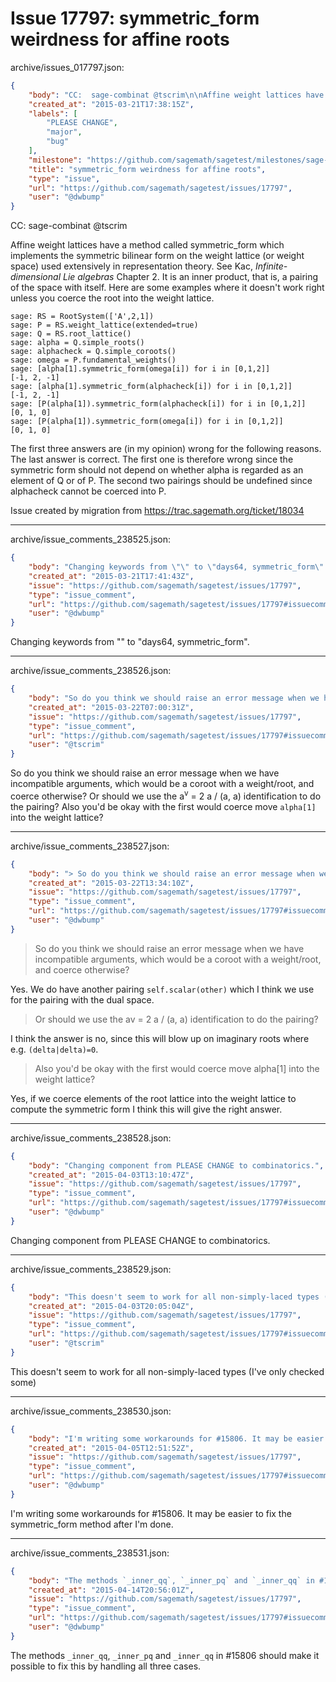 # Issue 17797: symmetric_form weirdness for affine roots

archive/issues_017797.json:
```json
{
    "body": "CC:  sage-combinat @tscrim\n\nAffine weight lattices have a method called symmetric_form which implements the symmetric bilinear form on the weight lattice (or weight space) used extensively in representation theory. See Kac, *Infinite-dimensional Lie algebras* Chapter 2. It is an inner product, that is, a pairing of the space with itself. Here are some examples where it doesn't work right unless you coerce the root into the weight lattice.\n\n\n```\nsage: RS = RootSystem(['A',2,1])\nsage: P = RS.weight_lattice(extended=true)\nsage: Q = RS.root_lattice()\nsage: alpha = Q.simple_roots()\nsage: alphacheck = Q.simple_coroots()\nsage: omega = P.fundamental_weights()\nsage: [alpha[1].symmetric_form(omega[i]) for i in [0,1,2]]\n[-1, 2, -1]\nsage: [alpha[1].symmetric_form(alphacheck[i]) for i in [0,1,2]]\n[-1, 2, -1]\nsage: [P(alpha[1]).symmetric_form(alphacheck[i]) for i in [0,1,2]]\n[0, 1, 0]\nsage: [P(alpha[1]).symmetric_form(omega[i]) for i in [0,1,2]]\n[0, 1, 0]\n```\n\n\nThe first three answers are (in my opinion) wrong for the following reasons.\nThe last answer is correct. The first one is therefore wrong since\nthe symmetric form should not depend on whether alpha is regarded as\nan element of Q or of P. The second two pairings should be undefined since\nalphacheck cannot be coerced into P.\n\nIssue created by migration from https://trac.sagemath.org/ticket/18034\n\n",
    "created_at": "2015-03-21T17:38:15Z",
    "labels": [
        "PLEASE CHANGE",
        "major",
        "bug"
    ],
    "milestone": "https://github.com/sagemath/sagetest/milestones/sage-6.6",
    "title": "symmetric_form weirdness for affine roots",
    "type": "issue",
    "url": "https://github.com/sagemath/sagetest/issues/17797",
    "user": "@dwbump"
}
```
CC:  sage-combinat @tscrim

Affine weight lattices have a method called symmetric_form which implements the symmetric bilinear form on the weight lattice (or weight space) used extensively in representation theory. See Kac, *Infinite-dimensional Lie algebras* Chapter 2. It is an inner product, that is, a pairing of the space with itself. Here are some examples where it doesn't work right unless you coerce the root into the weight lattice.


```
sage: RS = RootSystem(['A',2,1])
sage: P = RS.weight_lattice(extended=true)
sage: Q = RS.root_lattice()
sage: alpha = Q.simple_roots()
sage: alphacheck = Q.simple_coroots()
sage: omega = P.fundamental_weights()
sage: [alpha[1].symmetric_form(omega[i]) for i in [0,1,2]]
[-1, 2, -1]
sage: [alpha[1].symmetric_form(alphacheck[i]) for i in [0,1,2]]
[-1, 2, -1]
sage: [P(alpha[1]).symmetric_form(alphacheck[i]) for i in [0,1,2]]
[0, 1, 0]
sage: [P(alpha[1]).symmetric_form(omega[i]) for i in [0,1,2]]
[0, 1, 0]
```


The first three answers are (in my opinion) wrong for the following reasons.
The last answer is correct. The first one is therefore wrong since
the symmetric form should not depend on whether alpha is regarded as
an element of Q or of P. The second two pairings should be undefined since
alphacheck cannot be coerced into P.

Issue created by migration from https://trac.sagemath.org/ticket/18034





---

archive/issue_comments_238525.json:
```json
{
    "body": "Changing keywords from \"\" to \"days64, symmetric_form\".",
    "created_at": "2015-03-21T17:41:43Z",
    "issue": "https://github.com/sagemath/sagetest/issues/17797",
    "type": "issue_comment",
    "url": "https://github.com/sagemath/sagetest/issues/17797#issuecomment-238525",
    "user": "@dwbump"
}
```

Changing keywords from "" to "days64, symmetric_form".



---

archive/issue_comments_238526.json:
```json
{
    "body": "So do you think we should raise an error message when we have incompatible arguments, which would be a coroot with a weight/root, and coerce otherwise? Or should we use the a<sup>v</sup> = 2 a / (a, a) identification to do the pairing? Also you'd be okay with the first would coerce move `alpha[1]` into the weight lattice?",
    "created_at": "2015-03-22T07:00:31Z",
    "issue": "https://github.com/sagemath/sagetest/issues/17797",
    "type": "issue_comment",
    "url": "https://github.com/sagemath/sagetest/issues/17797#issuecomment-238526",
    "user": "@tscrim"
}
```

So do you think we should raise an error message when we have incompatible arguments, which would be a coroot with a weight/root, and coerce otherwise? Or should we use the a<sup>v</sup> = 2 a / (a, a) identification to do the pairing? Also you'd be okay with the first would coerce move `alpha[1]` into the weight lattice?



---

archive/issue_comments_238527.json:
```json
{
    "body": "> So do you think we should raise an error message when we have incompatible arguments, which would be a coroot with a weight/root, and coerce otherwise?\n\nYes. We do have another pairing `self.scalar(other)` which I think we use for the pairing with the dual space.\n\n> Or should we use the av = 2 a / (a, a) identification to do the pairing? \n\nI think the answer is no, since this will blow up on imaginary roots where e.g. `(delta|delta)=0`. \n\n> Also you'd be okay with the first would coerce move alpha[1] into the weight lattice?\n\nYes, if we coerce elements of the root lattice into the weight lattice to compute the symmetric form I think this will give the right answer.",
    "created_at": "2015-03-22T13:34:10Z",
    "issue": "https://github.com/sagemath/sagetest/issues/17797",
    "type": "issue_comment",
    "url": "https://github.com/sagemath/sagetest/issues/17797#issuecomment-238527",
    "user": "@dwbump"
}
```

> So do you think we should raise an error message when we have incompatible arguments, which would be a coroot with a weight/root, and coerce otherwise?

Yes. We do have another pairing `self.scalar(other)` which I think we use for the pairing with the dual space.

> Or should we use the av = 2 a / (a, a) identification to do the pairing? 

I think the answer is no, since this will blow up on imaginary roots where e.g. `(delta|delta)=0`. 

> Also you'd be okay with the first would coerce move alpha[1] into the weight lattice?

Yes, if we coerce elements of the root lattice into the weight lattice to compute the symmetric form I think this will give the right answer.



---

archive/issue_comments_238528.json:
```json
{
    "body": "Changing component from PLEASE CHANGE to combinatorics.",
    "created_at": "2015-04-03T13:10:47Z",
    "issue": "https://github.com/sagemath/sagetest/issues/17797",
    "type": "issue_comment",
    "url": "https://github.com/sagemath/sagetest/issues/17797#issuecomment-238528",
    "user": "@dwbump"
}
```

Changing component from PLEASE CHANGE to combinatorics.



---

archive/issue_comments_238529.json:
```json
{
    "body": "This doesn't seem to work for all non-simply-laced types (I've only checked some)",
    "created_at": "2015-04-03T20:05:04Z",
    "issue": "https://github.com/sagemath/sagetest/issues/17797",
    "type": "issue_comment",
    "url": "https://github.com/sagemath/sagetest/issues/17797#issuecomment-238529",
    "user": "@tscrim"
}
```

This doesn't seem to work for all non-simply-laced types (I've only checked some)



---

archive/issue_comments_238530.json:
```json
{
    "body": "I'm writing some workarounds for #15806. It may be easier to fix the symmetric_form method after I'm done.",
    "created_at": "2015-04-05T12:51:52Z",
    "issue": "https://github.com/sagemath/sagetest/issues/17797",
    "type": "issue_comment",
    "url": "https://github.com/sagemath/sagetest/issues/17797#issuecomment-238530",
    "user": "@dwbump"
}
```

I'm writing some workarounds for #15806. It may be easier to fix the symmetric_form method after I'm done.



---

archive/issue_comments_238531.json:
```json
{
    "body": "The methods `_inner_qq`, `_inner_pq` and `_inner_qq` in #15806 should make it possible to fix this by handling all three cases.",
    "created_at": "2015-04-14T20:56:01Z",
    "issue": "https://github.com/sagemath/sagetest/issues/17797",
    "type": "issue_comment",
    "url": "https://github.com/sagemath/sagetest/issues/17797#issuecomment-238531",
    "user": "@dwbump"
}
```

The methods `_inner_qq`, `_inner_pq` and `_inner_qq` in #15806 should make it possible to fix this by handling all three cases.
